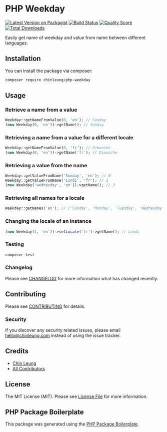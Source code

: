 # PHP Weekday

[![Latest Version on Packagist](https://img.shields.io/packagist/v/chinleung/php-weekday.svg?style=flat-square)](https://packagist.org/packages/chinleung/php-weekday)
[![Build Status](https://img.shields.io/travis/chinleung/php-weekday/master.svg?style=flat-square)](https://travis-ci.org/chinleung/php-weekday)
[![Quality Score](https://img.shields.io/scrutinizer/g/chinleung/php-weekday.svg?style=flat-square)](https://scrutinizer-ci.com/g/chinleung/php-weekday)
[![Total Downloads](https://img.shields.io/packagist/dt/chinleung/php-weekday.svg?style=flat-square)](https://packagist.org/packages/chinleung/php-weekday)

Easily get name of weekday and value from name between different languages.

## Installation

You can install the package via composer:

```bash
composer require chinleung/php-weekday
```

## Usage

### Retrieve a name from a value

``` php
Weekday::getNameFromValue(0, 'en'); // Sunday
(new Weekday(0, 'en'))->getName(); // Sunday
```

### Retrieving a name from a value for a different locale

``` php
Weekday::getNameFromValue(0, 'fr'); // Dimanche
(new Weekday(0, 'en'))->getName('fr'); // Dimanche
```

### Retrieving a value from the name

``` php
Weekday::getValueFromName('Sunday', 'en'); // 0
Weekday::getValueFromName('Lundi', 'fr'); // 1
(new Weekday('wednesday', 'en'))->getName(); // 3
```

### Retrieving all names for a locale

``` php
Weekday::getNames('en'); // ['Sunday', 'Monday', 'Tuesday', 'Wednesday', 'Thursday', 'Friday', 'Saturday']
```

### Changing the locale of an instance

``` php
(new Weekday(1, 'en'))->setLocale('fr')->getName(); // Lundi
```

### Testing

``` bash
composer test
```

### Changelog

Please see [CHANGELOG](CHANGELOG.md) for more information what has changed recently.

## Contributing

Please see [CONTRIBUTING](CONTRIBUTING.md) for details.

### Security

If you discover any security related issues, please email hello@chinleung.com instead of using the issue tracker.

## Credits

- [Chin Leung](https://github.com/chinleung)
- [All Contributors](../../contributors)

## License

The MIT License (MIT). Please see [License File](LICENSE.md) for more information.

## PHP Package Boilerplate

This package was generated using the [PHP Package Boilerplate](https://laravelpackageboilerplate.com).
